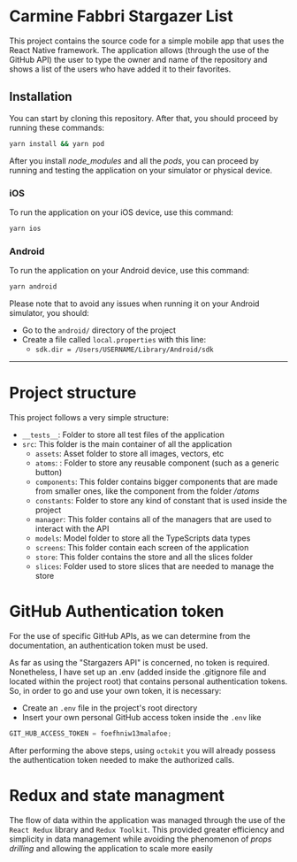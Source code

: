 # Carmine Fabbri Stargazer List

This project contains the source code for a simple mobile app that uses the React Native framework.
The application allows (through the use of the GitHub API) the user to type the owner and name of the repository and shows a list of the users who have added it to their favorites.

## Installation

You can start by cloning this repository.
After that, you should proceed by running these commands:

```bash
yarn install && yarn pod
```

After you install _node_modules_ and all the _pods_, you can proceed by running and testing the application on your simulator or physical device.

### iOS

To run the application on your iOS device, use this command:

```bash
yarn ios
```

### Android

To run the application on your Android device, use this command:

```bash
yarn android
```

Please note that to avoid any issues when running it on your Android simulator, you should:

- Go to the `android/` directory of the project
- Create a file called `local.properties` with this line:
  - `sdk.dir = /Users/USERNAME/Library/Android/sdk`

---

# Project structure

This project follows a very simple structure:

- `__tests__`: Folder to store all test files of the application
- `src`: This folder is the main container of all the application
  - `assets`: Asset folder to store all images, vectors, etc
  - `atoms`: : Folder to store any reusable component (such as a generic button)
  - `components`: This folder contains bigger components that are made from smaller ones, like the component from the folder _/atoms_
  - `constants`: Folder to store any kind of constant that is used inside the project
  - `manager`: This folder contains all of the managers that are used to interact with the API
  - `models`: Model folder to store all the TypeScripts data types
  - `screens`: This folder contain each screen of the application
  - `store`: This folder contains the store and all the slices folder
  - `slices`: Folder used to store slices that are needed to manage the store

# GitHub Authentication token

For the use of specific GitHub APIs, as we can determine from the documentation, an authentication token must be used.

As far as using the "Stargazers API" is concerned, no token is required.
Nonetheless, I have set up an .env (added inside the .gitignore file and located within the project root) that contains personal authentication tokens.
So, in order to go and use your own token, it is necessary:

- Create an `.env` file in the project's root directory
- Insert your own personal GitHub access token inside the `.env` like

```javascript
GIT_HUB_ACCESS_TOKEN = foefhniw13malafoe;
```

After performing the above steps, using `octokit` you will already possess the authentication token needed to make the authorized calls.

# Redux and state managment

The flow of data within the application was managed through the use of the `React Redux` library and `Redux Toolkit`.
This provided greater efficiency and simplicity in data management while avoiding the phenomenon of _props drilling_ and allowing the application to scale more easily
